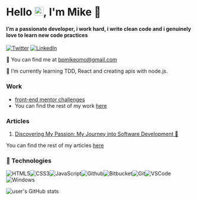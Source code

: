 # Hello <img src="https://github.com/TheDudeThatCode/TheDudeThatCode/blob/master/Assets/Earth.gif" width="24px">, I'm Mike 👋
<!-- <h1 align="center">Hi 👋, I'm Mike</h1> -->
<h4>I’m a passionate developer, i work hard, i write clean code and i genuinely love to learn new code practices</h4>

[![Twitter](https://img.shields.io/badge/Twitter-%231DA1F2.svg?&style=flat-square&logo=twitter&logoColor=white)](https://twitter.com/bpmike254) [![LinkedIn](https://img.shields.io/badge/LinkedIn-%230077B5.svg?&style=flat-square&logo=linkedin&logoColor=white)](https://www.linkedin.com/in/mike-otieno-b448a3200/) 

💬 You can find me at bpmikeomo@gmail.com

🌱 I’m currently learning TDD, React and creating apis with node.js.


### Work
- [front-end mentor challenges](https://fluffy-yeot-35e379.netlify.app/product-preview-card-component/)
- You can find the rest of my work [here](https://spontaneous-cannoli-9828b9.netlify.app/)


### Articles
1. [Discovering My Passion: My Journey into Software Development 🤔](https://medium.com/@bpmikeomo/discovering-my-passion-my-journey-into-software-development-7ace81bb9ada)

You can find the rest of my articles [here](https://medium.com/@bpmikeomo)

<!--

Here are some ideas to get you started:

- 🔭 I’m currently working on ...
- 🌱 I’m currently learning ...
- 👯 I’m looking to collaborate on ...
- 🤔 I’m looking for help with ...
- 💬 Ask me about ...
- 📫 How to reach me: ...
- 😄 Pronouns: ...
- ⚡ Fun fact: ...
-->


### :wrench: Technologies
![HTML5](https://img.icons8.com/color/30/html-5.png)![CSS3](https://img.icons8.com/color/30/css3.png)![JavaScript](https://img.icons8.com/color/30/javascript.png)![Github](https://img.icons8.com/material-outlined/30/github.png)![Bitbucket](https://img.icons8.com/color/30/bitbucket.png)![Git](https://img.icons8.com/color/30/git.png)![VSCode](https://img.icons8.com/color/30/visual-studio-code-2019.png)![Windows](https://img.icons8.com/color/30/windows-10.png)

![user's GitHub stats](https://github-readme-stats.vercel.app/api?username=bp-mike&amp;show_icons=true&amp;theme=radical)
